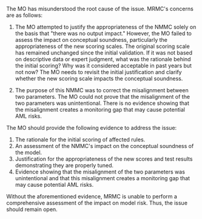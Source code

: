 The MO has misunderstood the root cause of the issue. MRMC's concerns are as follows:

1. The MO attempted to justify the appropriateness of the NMMC solely on the basis that "there was no output impact." However, the MO failed to assess the impact on conceptual soundness, particularly the appropriateness of the new scoring scales. The original scoring scale has remained unchanged since the initial validation. If it was not based on descriptive data or expert judgment, what was the rationale behind the initial scoring? Why was it considered acceptable in past years but not now? The MO needs to revisit the initial justification and clarify whether the new scoring scale impacts the conceptual soundness.

2. The purpose of this NMMC was to correct the misalignment between two parameters. The MO could not prove that the misalignment of the two parameters was unintentional. There is no evidence showing that the misalignment creates a monitoring gap that may cause potential AML risks.

The MO should provide the following evidence to address the issue:

1. The rationale for the initial scoring of affected rules.
2. An assessment of the NMMC's impact on the conceptual soundness of the model.
3. Justification for the appropriateness of the new scores and test results demonstrating they are properly tuned.
4. Evidence showing that the misalignment of the two parameters was unintentional and that this misalignment creates a monitoring gap that may cause potential AML risks.

Without the aforementioned evidence, MRMC is unable to perform a comprehensive assessment of the impact on model risk. Thus, the issue should remain open.
